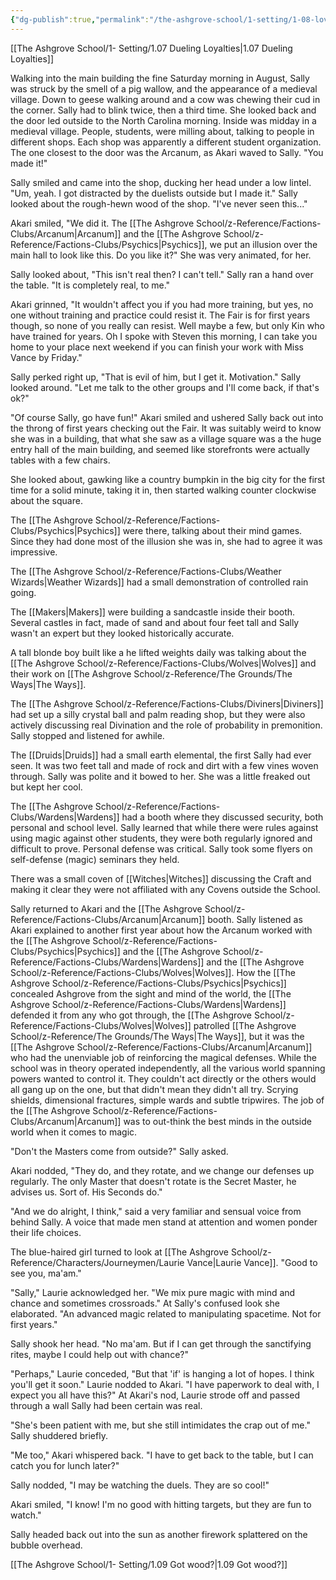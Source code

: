 ```yaml
---
{"dg-publish":true,"permalink":"/the-ashgrove-school/1-setting/1-08-love-what-you-have-done-with-the-place/"}
---
```


[[The Ashgrove School/1- Setting/1.07 Dueling Loyalties\|1.07 Dueling Loyalties]]

Walking into the main building the fine Saturday morning in August, Sally was struck by the smell of a pig wallow, and the appearance of a medieval village. Down to geese walking around and a cow was chewing their cud in the corner. Sally had to blink twice, then a third time. She looked back and the door led outside to the North Carolina morning. Inside was midday in a medieval village. People, students, were milling about, talking to people in different shops. Each shop was apparently a different student organization. The one closest to the door was the Arcanum, as Akari waved to Sally. "You made it!"

Sally smiled and came into the shop, ducking her head under a low lintel. "Um, yeah. I got distracted by the duelists outside but I made it." Sally looked about the rough-hewn wood of the shop. "I've never seen this..."

Akari smiled, "We did it. The [[The Ashgrove School/z-Reference/Factions-Clubs/Arcanum\|Arcanum]] and the [[The Ashgrove School/z-Reference/Factions-Clubs/Psychics\|Psychics]], we put an illusion over the main hall to look like this. Do you like it?" She was very animated, for her.

Sally looked about, "This isn't real then? I can't tell." Sally ran a hand over the table. "It is completely real, to me."

Akari grinned, "It wouldn't affect you if you had more training, but yes, no one without training and practice could resist it. The Fair is for first years though, so none of you really can resist. Well maybe a few, but only Kin who have trained for years. Oh I spoke with Steven this morning, I can take you home to your place next weekend if you can finish your work with Miss Vance by Friday."

Sally perked right up, "That is evil of him, but I get it. Motivation." Sally looked around. "Let me talk to the other groups and I'll come back, if that's ok?" 

"Of course Sally, go have fun!" Akari smiled and ushered Sally back out into the throng of first years checking out the Fair. It was suitably weird to know she was in a building, that what she saw as a village square was a the huge entry hall of the main building, and seemed like storefronts were actually tables with a few chairs. 

She looked about, gawking like a country bumpkin in the big city for the first time for a solid minute, taking it in, then started walking counter clockwise about the square. 

The [[The Ashgrove School/z-Reference/Factions-Clubs/Psychics\|Psychics]] were there, talking about their mind games. Since they had done most of the illusion she was in, she had to agree it was impressive.

The [[The Ashgrove School/z-Reference/Factions-Clubs/Weather Wizards\|Weather Wizards]] had a small demonstration of controlled rain going. 

The [[Makers\|Makers]] were building a sandcastle inside their booth. Several castles in fact, made of sand and about four feet tall and Sally wasn't an expert but they looked historically accurate.

A tall blonde boy built like a he lifted weights daily was talking about the [[The Ashgrove School/z-Reference/Factions-Clubs/Wolves\|Wolves]] and their work on [[The Ashgrove School/z-Reference/The Grounds/The Ways\|The Ways]].

The [[The Ashgrove School/z-Reference/Factions-Clubs/Diviners\|Diviners]] had set up a silly crystal ball and palm reading shop, but they were also actively discussing real Divination and the role of probability in premonition. Sally stopped and listened for awhile. 

The [[Druids\|Druids]] had a small earth elemental, the first Sally had ever seen. It was two feet tall and made of rock and dirt with a few vines woven through. Sally was polite and it bowed to her. She was a little freaked out but kept her cool.

The [[The Ashgrove School/z-Reference/Factions-Clubs/Wardens\|Wardens]] had a booth where they discussed security, both personal and school level. Sally learned that while there were rules against using magic against other students, they were both regularly ignored and difficult to prove. Personal defense was critical. Sally took some flyers on self-defense (magic) seminars they held.

There was a small coven of [[Witches\|Witches]] discussing the Craft and making it clear they were not affiliated with any Covens outside the School.

Sally returned to Akari and the [[The Ashgrove School/z-Reference/Factions-Clubs/Arcanum\|Arcanum]] booth. Sally listened as Akari explained to another first year about how the Arcanum worked with the [[The Ashgrove School/z-Reference/Factions-Clubs/Psychics\|Psychics]] and the [[The Ashgrove School/z-Reference/Factions-Clubs/Wardens\|Wardens]] and the [[The Ashgrove School/z-Reference/Factions-Clubs/Wolves\|Wolves]]. How the [[The Ashgrove School/z-Reference/Factions-Clubs/Psychics\|Psychics]] concealed Ashgrove from the sight and mind of the world, the [[The Ashgrove School/z-Reference/Factions-Clubs/Wardens\|Wardens]] defended it from any who got through, the [[The Ashgrove School/z-Reference/Factions-Clubs/Wolves\|Wolves]] patrolled [[The Ashgrove School/z-Reference/The Grounds/The Ways\|The Ways]], but it was the [[The Ashgrove School/z-Reference/Factions-Clubs/Arcanum\|Arcanum]] who had the unenviable job of reinforcing the magical defenses. While the school was in theory operated independently, all the various world spanning powers wanted to control it. They couldn't act directly or the others would all gang up on the one, but that didn't mean they didn't all try. Scrying shields, dimensional fractures, simple wards and subtle tripwires. The job of the [[The Ashgrove School/z-Reference/Factions-Clubs/Arcanum\|Arcanum]] was to out-think the best minds in the outside world when it comes to magic. 

"Don't the Masters come from outside?" Sally asked. 

Akari nodded, "They do, and they rotate, and we change our defenses up regularly. The only Master that doesn't rotate is the Secret Master, he advises us. Sort of. His Seconds do."

"And we do alright, I think," said a very familiar and sensual voice from behind Sally. A voice that made men stand at attention and women ponder their life choices.

The blue-haired girl turned to look at [[The Ashgrove School/z-Reference/Characters/Journeymen/Laurie Vance\|Laurie Vance]]. "Good to see you, ma'am."

"Sally," Laurie acknowledged her. "We mix pure magic with mind and chance and sometimes crossroads." At Sally's confused look she elaborated. "An advanced magic related to manipulating spacetime. Not for first years."

Sally shook her head. "No ma'am. But if I can get through the sanctifying rites, maybe I could help out with chance?"

"Perhaps," Laurie conceded, "But that 'if' is hanging a lot of hopes. I think you'll get it soon." Laurie nodded to Akari. "I have paperwork to deal with, I expect you all have this?" At Akari's nod, Laurie strode off and passed through a wall Sally had been certain was real. 

"She's been patient with me, but she still intimidates the crap out of me." Sally shuddered briefly. 

"Me too," Akari whispered back. "I have to get back to the table, but I can catch you for lunch later?"

Sally nodded, "I may be watching the duels. They are so cool!"

Akari smiled, "I know! I'm no good with hitting targets, but they are fun to watch."

Sally headed back out into the sun as another firework splattered on the bubble overhead.

[[The Ashgrove School/1- Setting/1.09 Got wood?\|1.09 Got wood?]]

